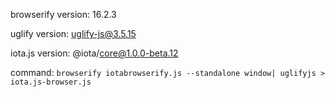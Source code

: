 browserify version: 16.2.3

uglify version: uglify-js@3.5.15

iota.js version: @iota/core@1.0.0-beta.12

command: `browserify iotabrowserify.js --standalone window| uglifyjs > iota.js-browser.js`
